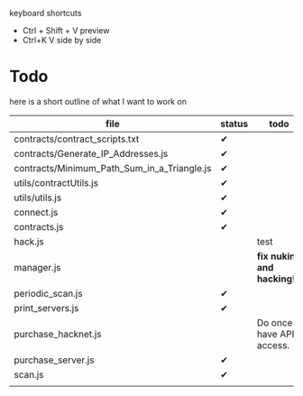 keyboard shortcuts
- Ctrl + Shift + V      preview
- Ctrl+K V              side by side

# Todo

here is a short outline of what I want to work on

| file | status | todo |
| --- | --- | --- |
| contracts/contract_scripts.txt | ✔ |  |
| contracts/Generate_IP_Addresses.js | ✔ |  |
| contracts/Minimum_Path_Sum_in_a_Triangle.js | ✔ |  |
| utils/contractUtils.js | ✔ |  |
| utils/utils.js | ✔ |  |
| connect.js | ✔ |  |
| contracts.js | ✔ |  |
| hack.js |  | test |
| manager.js |  | **fix nuking and hacking!!!** |
| periodic_scan.js | ✔ |  |
| print_servers.js | ✔ |  |
| purchase_hacknet.js |  | Do once I have API access. |
| purchase_server.js | ✔ |  |
| scan.js | ✔ |  |
|  |  |  |
